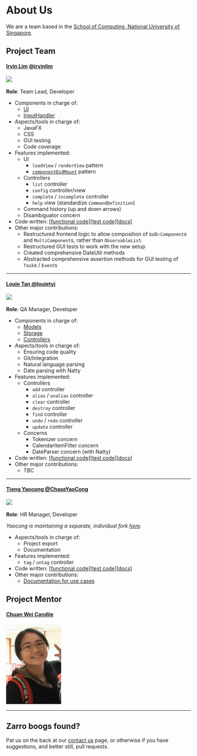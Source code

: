 # About Us

We are a team based in the [School of Computing, National University of Singapore](http://www.comp.nus.edu.sg).

## Project Team

#### [Irvin Lim](https://irvinlim.com) [@irvinlim](http://github.com/irvinlim)
<img src="https://avatars3.githubusercontent.com/u/9884746" width="150"><br>

**Role**: Team Lead, Developer

* Components in charge of: 
    * [UI](https://github.com/CS2103AUG2016-F11-C1/main/blob/master/docs/DeveloperGuide.md#ui-component)
    * [InputHandler](https://github.com/CS2103AUG2016-F11-C1/main/blob/master/docs/DeveloperGuide.md#inputhandler-component)
* Aspects/tools in charge of: 
    * JavaFX
    * CSS
    * GUI testing
    * Code coverage
* Features implemented:
    * UI
      - `loadView` / `renderView` pattern
      - [`componentDidMount`](https://github.com/CS2103AUG2016-F11-C1/main/blob/master/docs/DeveloperGuide.md#can-load-sub-components) pattern
    * Controllers 
      - `list` controller
      - `config` controller/view
      - `complete` / `incomplete` controller
      - `help` view (standardize `CommandDefinition`)
    * Command history (up and down arrows)
    * Disambiguator concern
* Code written: [[functional code](https://github.com/CS2103AUG2016-F11-C1/main/blob/master/collated/main/A0139812A.md)][[test code](https://github.com/CS2103AUG2016-F11-C1/main/blob/master/collated/test/A0139812A.md)][[docs](https://github.com/CS2103AUG2016-F11-C1/main/blob/master/collated/test/A0139812A.md)]
* Other major contributions:
    * Restructured frontend logic to allow composition of sub-`Component`s and `MultiComponent`s, rather than `ObservableList`.
    * Restructured GUI tests to work with the new setup
    * Created comprehensive DateUtil methods
    * Abstracted comprehensive assertion methods for GUI testing of `Task`s / `Event`s

-----

#### [Louie Tan @louietyj](http://github.com/louietyj)
<img src="https://avatars1.githubusercontent.com/u/11096034" width="150"><br>

**Role**: QA Manager, Developer

* Components in charge of: 
    * [Models](https://github.com/CS2103AUG2016-F11-C1/main/blob/master/docs/DeveloperGuide.md#model-component)
    * [Storage](https://github.com/CS2103AUG2016-F11-C1/main/blob/master/docs/DeveloperGuide.md#storage-component)
    * [Controllers](https://github.com/CS2103AUG2016-F11-C1/main/blob/master/docs/DeveloperGuide.md#controller-component)
* Aspects/tools in charge of: 
    * Ensuring code quality
    * Git/Integration
    * Natural language parsing
    * Date parsing with Natty
* Features implemented:
    * Controllers
      - `add` controller
      - `alias` / `unalias` controller
      - `clear` controller
      - `destroy` controller
      - `find` controller
      - `undo` / `redo` controller
      - `update` controller
    * Concerns
      * Tokenizer concern
      * CalendarItemFilter concern
      * DateParser concern (with Natty)
* Code written: [[functional code](https://github.com/CS2103AUG2016-F11-C1/main/blob/master/collated/main/A0093907W.md)][[test code](https://github.com/CS2103AUG2016-F11-C1/main/blob/master/collated/test/A0093907W.md)][[docs](https://github.com/CS2103AUG2016-F11-C1/main/blob/master/collated/test/A0093907W.md)]
* Other major contributions:
    * TBC

-----

#### [Tiong Yaocong @ChaseYaoCong](http://github.com/ChaseYaoCong)
<img src="https://avatars3.githubusercontent.com/u/16850418" width="150"><br>

**Role**: HR Manager, Developer

*Yaocong is maintaining a separate, individual fork [here](https://github.com/ChaseYaoCong/main).*

* Aspects/tools in charge of: 
    * Project export
    * Documentation
* Features implemented:
    * `tag` / `untag` controller
* Code written: [[functional code](https://github.com/CS2103AUG2016-F11-C1/main/blob/master/collated/main/A0139922Y.md)][[test code](https://github.com/CS2103AUG2016-F11-C1/main/blob/master/collated/test/A0139922Y.md)][[docs](https://github.com/CS2103AUG2016-F11-C1/main/blob/master/collated/test/A0139922Y.md)]
* Other major contributions:
    * [Documentation for use cases](https://github.com/CS2103AUG2016-F11-C1/main/blob/master/docs/DeveloperGuide.md#appendix-b--use-cases)

## Project Mentor

#### [Chuan Wei Candiie](http://github.com/Candiie)
<img src="images/candiieTA.png" width="150"><br>

-----

## Zarro boogs found?

Pat us on the back at our [contact us](ContactUs.md) page, or otherwise if you have suggestions, and better still, pull requests.
